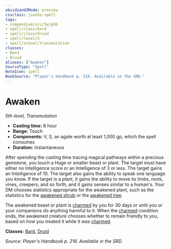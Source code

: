```yaml
---
obsidianUIMode: preview
cssclass: json5e-spell
tags:
- compendium/src/5e/phb
- spell/class/bard
- spell/class/druid
- spell/level/5
- spell/school/transmutation
classes:
- Bard
- Druid
aliases: ["Awaken"]
SourceType: "Spell"
NoteIcon: spell
BookSource: "Player's Handbook p. 216. Available in the SRD."
---
```

# Awaken
*5th-level, Transmutation*  

- **Casting time:** 8 hour
- **Range:** Touch
- **Components:** V, S, an agate worth at least 1,000 gp, which the spell consumes
- **Duration:** Instantaneous

After spending the casting time tracing magical pathways within a precious gemstone, you touch a Huge or smaller beast or plant. The target must have either no Intelligence score or an Intelligence of 3 or less. The target gains an Intelligence of 10. The target also gains the ability to speak one language you know. If the target is a plant, it gains the ability to move its limbs, roots, vines, creepers, and so forth, and it gains senses similar to a human's. Your DM chooses statistics appropriate for the awakened plant, such as the statistics for the [awakened shrub](/2-Mechanics/CLI/bestiary/plant/awakened-shrub.md) or the [awakened tree](/2-Mechanics/CLI/bestiary/plant/awakened-tree.md).

The awakened beast or plant is [charmed](/2-Mechanics/CLI/rules/conditions.md#charmed) by you for 30 days or until you or your companions do anything harmful to it. When the [charmed](/2-Mechanics/CLI/rules/conditions.md#charmed) condition ends, the awakened creature chooses whether to remain friendly to you, based on how you treated it while it was [charmed](/2-Mechanics/CLI/rules/conditions.md#charmed).

**Classes**: [Bard](/2-Mechanics/CLI/classes/bard.md), [Druid](/2-Mechanics/CLI/classes/druid.md)

*Source: Player's Handbook p. 216. Available in the SRD.*